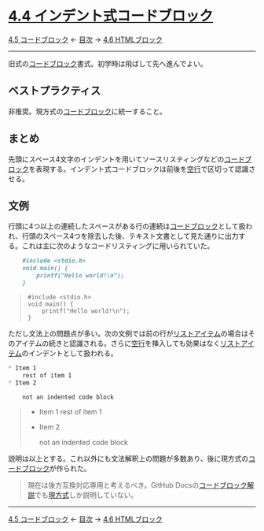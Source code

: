# [4.4 インデント式コードブロック](https://higuma.github.io/github-markdown-guide/gfm/#indented-code-blocks)

[4.5 コードブロック](code-blocks.md)
← [目次](index.md) →
[4.6 HTMLブロック](html-blocks.md)

------------------------------------------------------------------------

旧式の[コードブロック]書式。初学時は飛ばして先へ進んでよい。

## ベストプラクティス

非推奨。現方式の[コードブロック]に統一すること。

## まとめ

先頭にスペース4文字のインデントを用いてソースリスティングなどの[コードブロック]を表現する。インデント式コードブロックは前後を[空行]で区切って認識させる。

## 文例

行頭に4つ以上の連続したスペースがある行の連続は[コードブロック]として扱われ、行頭のスペース4つを除去した後、テキスト文書として見た通りに出力する。これは主に次のようなコードリスティングに用いられていた。

```markdown
    #include <stdio.h>
    void main() {
        printf("Hello world!\n");
    }
```

>     #include <stdio.h>
>     void main() {
>         printf("Hello world!\n");
>     }

ただし文法上の問題点が多い。次の文例では前の行が[リストアイテム]の場合はそのアイテムの続きと認識される。さらに[空行]を挿入しても効果はなく[リストアイテム]のインデントとして扱われる。

```markdown
* Item 1
    rest of item 1
* Item 2

    not an indented code block
```

> * Item 1
>     rest of item 1
> * Item 2
> 
>     not an indented code block

説明は以上とする。これ以外にも文法解釈上の問題が多数あり、後に現方式の[コードブロック]が作られた。

> 現在は後方互換対応専用と考えるべき。GitHub Docsの[コードブロック解説](https://docs.github.com/ja/get-started/writing-on-github/working-with-advanced-formatting/creating-and-highlighting-code-blocks)でも[現方式][コードブロック]しか説明していない。

------------------------------------------------------------------------

[4.5 コードブロック](code-blocks.md)
← [目次](index.md) →
[4.6 HTMLブロック](html-blocks.md)

[コードブロック]: code-blocks.md
[リスト]: lists.md
[リストアイテム]: list-items.md
[空行]: blank-lines.md
